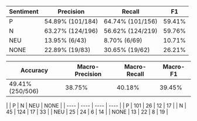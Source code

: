 | Sentiment | Precision | Recall | F1 |
| --------- | --------- | ------ | -- |
| P | 54.89% (101/184) | 64.74% (101/156) | 59.41% |
| N | 63.27% (124/196) | 56.62% (124/219) | 59.76% |
| NEU | 13.95% (6/43) | 8.70% (6/69) | 10.71% |
| NONE | 22.89% (19/83) | 30.65% (19/62) | 26.21% |

| Accuracy | Macro-Precision | Macro-Recall | Macro-F1 |
| -------- | --------------- | ------------ | -------- |
| 49.41% (250/506) | 38.75% | 40.18% | 39.45% |

|  | P | N | NEU | NONE |
| ---- | ---- | ---- | ---- |
| P  | 101  | 26  | 12  | 17 |
| N  | 45  | 124  | 17  | 33 |
| NEU  | 25  | 24  | 6  | 14 |
| NONE  | 13  | 22  | 8  | 19 |
